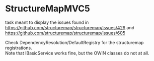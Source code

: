 # StructureMapMVC5
task meant to display the issues found in https://github.com/structuremap/structuremap/issues/429 and https://github.com/structuremap/structuremap/issues/605

Check DependencyResolution/DefaultRegistry for the structuremap registrations.  
Note that IBasicService works fine, but the OWIN classes do not at all. 
